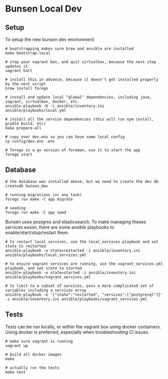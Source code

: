 # Bunsen Local Dev

## Setup

To setup the new bunsen dev environment:

    # bootstrapping makes sure brew and ansible are installed
    make bootstrap-local

    # stop your vagrant box, and quit virtualbox, because the next step updates it
    vagrant halt

    # install this in advance, because it doesn't get installed properly by the next script
    brew install forego

    # install and update local "global" dependencies, including java, vagrant, virtualbox, docker, etc.
    ansible-playbook -K -i ansible/inventory.ini ansible/playbooks/local.yml

    # install all the service dependencies (this will run npm install, gradle build, etc)
    make prepare-all

    # copy over dev.env so you can have some local config
    cp config/dev.env .env

    # forego is a go version of foreman, use it to start the app
    forego start

## Database

    # the database was installed above, but we need to create the dev db
    createdb bunsen_dev

    # running migrations (or any task)
    forego run make -C app migrate

    # seeding
    forego run make -C app seed

Bunsen uses postgres and elasticsearch. To make managing theses services easier, there are some ansible playbooks to enable/start/stop/restart them.

    # to restart local services, use the local_services playbook and set state to restarted
    ansible-playbook -e state=restarted -i ansible/inventory.ini ansible/playbooks/local_services.yml

    # to ensure vagrant services are running, use the vagrant_services.yml playbook, and set state to started
    ansible-playbook -e state=started -i ansible/inventory.ini ansible/playbooks/vagrant_services.yml

    # to limit to a subset of services, pass a more complicated set of variables including a services array
    ansible-playbook -e '{"state":"restarted", "services":["postgresql"]}' -i ansible/inventory.ini ansible/playbooks/vagrant_services.yml

## Tests

Tests can be run locally, or within the vagrant box using docker containers. Using docker is preferred, especially when troubleshooting CI issues.

    # make sure vagrant is running
    vagrant up

    # build all docker images
    make

    # actually run the tests
    make test


